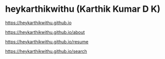 # heykarthikwithu (Karthik Kumar D K)

https://heykarthikwithu.github.io

https://heykarthikwithu.github.io/about

https://heykarthikwithu.github.io/resume

https://heykarthikwithu.github.io/search
